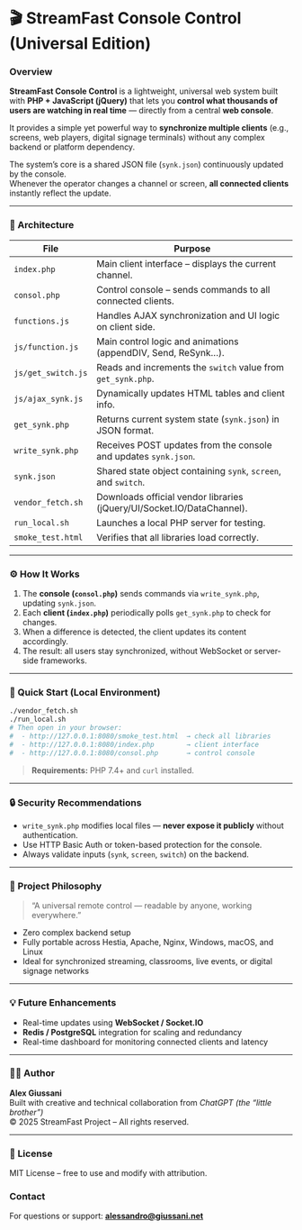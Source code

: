 # 🎬 StreamFast Console Control (Universal Edition)

### Overview
**StreamFast Console Control** is a lightweight, universal web system built with **PHP + JavaScript (jQuery)** that lets you **control what thousands of users are watching in real time** — directly from a central **web console**.

It provides a simple yet powerful way to **synchronize multiple clients** (e.g., screens, web players, digital signage terminals) without any complex backend or platform dependency.

The system’s core is a shared JSON file (`synk.json`) continuously updated by the console.  
Whenever the operator changes a channel or screen, **all connected clients** instantly reflect the update.

---

### 🧩 Architecture

| File | Purpose |
|------|----------|
| `index.php` | Main client interface – displays the current channel. |
| `consol.php` | Control console – sends commands to all connected clients. |
| `functions.js` | Handles AJAX synchronization and UI logic on client side. |
| `js/function.js` | Main control logic and animations (appendDIV, Send, ReSynk…). |
| `js/get_switch.js` | Reads and increments the `switch` value from `get_synk.php`. |
| `js/ajax_synk.js` | Dynamically updates HTML tables and client info. |
| `get_synk.php` | Returns current system state (`synk.json`) in JSON format. |
| `write_synk.php` | Receives POST updates from the console and updates `synk.json`. |
| `synk.json` | Shared state object containing `synk`, `screen`, and `switch`. |
| `vendor_fetch.sh` | Downloads official vendor libraries (jQuery/UI/Socket.IO/DataChannel). |
| `run_local.sh` | Launches a local PHP server for testing. |
| `smoke_test.html` | Verifies that all libraries load correctly. |

---

### ⚙️ How It Works

1. The **console (`consol.php`)** sends commands via `write_synk.php`, updating `synk.json`.
2. Each **client (`index.php`)** periodically polls `get_synk.php` to check for changes.
3. When a difference is detected, the client updates its content accordingly.
4. The result: all users stay synchronized, without WebSocket or server-side frameworks.

---

### 🚀 Quick Start (Local Environment)

```bash
./vendor_fetch.sh
./run_local.sh
# Then open in your browser:
#  - http://127.0.0.1:8080/smoke_test.html  → check all libraries
#  - http://127.0.0.1:8080/index.php        → client interface
#  - http://127.0.0.1:8080/consol.php       → control console
```

> **Requirements:** PHP 7.4+ and `curl` installed.

---

### 🔒 Security Recommendations
- `write_synk.php` modifies local files — **never expose it publicly** without authentication.  
- Use HTTP Basic Auth or token-based protection for the console.  
- Always validate inputs (`synk`, `screen`, `switch`) on the backend.

---

### 🧠 Project Philosophy
> “A universal remote control — readable by anyone, working everywhere.”

- Zero complex backend setup  
- Fully portable across Hestia, Apache, Nginx, Windows, macOS, and Linux  
- Ideal for synchronized streaming, classrooms, live events, or digital signage networks  

---

### 💡 Future Enhancements
- Real-time updates using **WebSocket / Socket.IO**  
- **Redis / PostgreSQL** integration for scaling and redundancy  
- Real-time dashboard for monitoring connected clients and latency  

---

### 👨‍💻 Author
**Alex Giussani**  
Built with creative and technical collaboration from *ChatGPT (the “little brother”)*  
© 2025 StreamFast Project – All rights reserved.

---

### 🧾 License
MIT License – free to use and modify with attribution.


### Contact

For questions or support: **alessandro@giussani.net**
